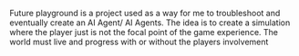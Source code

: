 Future playground is a project used as a way for me to troubleshoot and eventually create an AI Agent/ AI Agents. The idea is to create a simulation where the player just is not the focal point of the game experience. The world must live and progress with or without the players involvement
